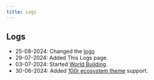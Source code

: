 ```yaml
---
title: Logs
---
```

## Logs
- 25-08-2024: Changed the [logo](https://wunder.pages.dev/static/site/Trigon.jpg)
- 29-07-2024: Added This Logs page.
- 03-07-2024: Started [World Building](exodon.html).
- 30-06-2024: Added [100r ecosystem theme](https://github.com/hundredrabbits/Themes) support.

